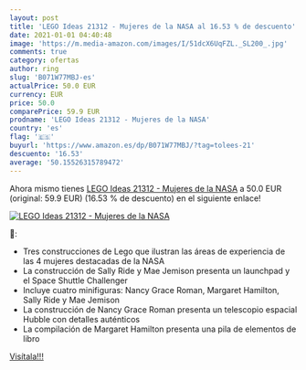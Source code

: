 ```yaml
---
layout: post
title: 'LEGO Ideas 21312 - Mujeres de la NASA al 16.53 % de descuento'
date: 2021-01-01 04:40:48
image: 'https://m.media-amazon.com/images/I/51dcX6UqFZL._SL200_.jpg'
comments: true
category: ofertas
author: ring
slug: 'B071W77MBJ-es'
actualPrice: 50.0 EUR
currency: EUR
price: 50.0
comparePrice: 59.9 EUR
prodname: 'LEGO Ideas 21312 - Mujeres de la NASA'
country: 'es'
flag: '🇪🇸'
buyurl: 'https://www.amazon.es/dp/B071W77MBJ/?tag=tolees-21'
descuento: '16.53'
average: '50.15526315789472'
---
```


Ahora mismo tienes [LEGO Ideas 21312 - Mujeres de la NASA](https://www.amazon.es/dp/B071W77MBJ/?tag=tolees-21) a 50.0 EUR (original: 59.9 EUR) (16.53 %  de descuento) en el siguiente enlace!

[![LEGO Ideas 21312 - Mujeres de la NASA](https://m.media-amazon.com/images/I/51dcX6UqFZL._SL200_.jpg)](https://www.amazon.es/dp/B071W77MBJ/?tag=tolees-21)

🔎:

- Tres construcciones de Lego que ilustran las áreas de experiencia de las 4 mujeres destacadas de la NASA
- La construcción de Sally Ride y Mae Jemison presenta un launchpad y el Space Shuttle Challenger
- Incluye cuatro minifiguras: Nancy Grace Roman, Margaret Hamilton, Sally Ride y Mae Jemison
- La construcción de Nancy Grace Roman presenta un telescopio espacial Hubble con detalles auténticos
- La compilación de Margaret Hamilton presenta una pila de elementos de libro

[Visítala!!!](https://www.amazon.es/dp/B071W77MBJ/?tag=tolees-21)
